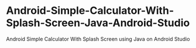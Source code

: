 # Android-Simple-Calculator-With-Splash-Screen-Java-Android-Studio
Android Simple Calculator With Splash Screen using Java on Android Studio 
